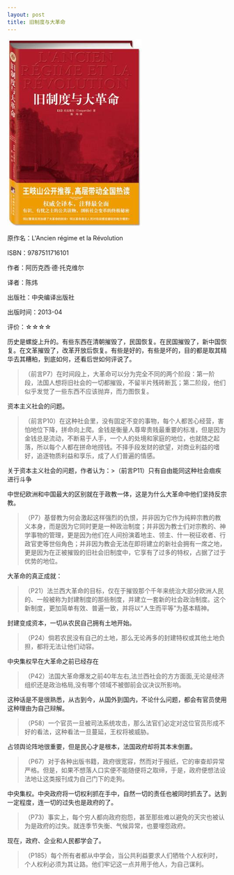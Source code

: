 ```yaml
---
layout: post
title: 旧制度与大革命
---
```

<img class="cover" src="/images/2013/06/9787511716101.jpg" />

原作名：L'Ancien régime et la Révolution

ISBN：9787511716101

作者：阿历克西·德·托克维尔 

译者：陈炜

出版社：中央编译出版社

出版时间：2013-04

评价：☆☆☆☆

历史是螺旋上升的。有些东西在清朝摧毁了，民国恢复。在民国摧毁了，新中国恢复。在文革摧毁了，改革开放后恢复。有些是好的，有些是坏的，目的都是取其精华去其糟粕，到底如何，还看后世如何评说了。

>（前言P7）在时间段上，大革命可以分为完全不同的两个阶段：第一阶段，法国人想将旧社会的一切都摧毁，不留半片残砖断瓦；第二阶段，他们似乎发觉了一些东西不应该抛弃，而力图恢复。

资本主义社会的问题。

>（前言P10）在这种社会里，没有固定不变的事物，每个人都苦心经营，害怕地位下降，拼命向上爬。金钱是衡量人尊卑贵贱最重要的标准，但是因为金钱总是流动，不断易于人手，一个人的处境和家庭的地位，也就随之起落，所以每个人都在拼命地捞钱。不择手段发财的欲望，对商业利益的嗜好，追逐物质利益和享乐，成了人们普遍的情感。

关于资本主义社会的问题，作者认为：>（前言P11）只有自由能同这种社会痼疾进行斗争

中世纪欧洲和中国最大的区别就在于政教一体，这是为什么大革命中他们坚持反宗教。

>（P7）基督教为何会激起这样强烈的仇恨，并非因为它作为纯粹宗教的教义本身，而是因为它同时更是一种政治制度；并非因为教士们对宗教的、神学事物的管理，更是因为他们在人间扮演着地主、领主、什一税征收者、行政官吏等世俗角色；并非因为教会无法在即将建立的新社会拥有一席之地，更是因为在正被摧毁的旧社会旧制度中，它享有了过多的特权，占据了过于优势的地位。

大革命的真正成就：

>（P21）法兰西大革命的目标，仅在于摧毁那个千年来统治大部分欧洲人民的、一般被称为封建制度的那些制度，并建立一套新的社会政治制度。这个新制度，更加简单有效、普遍一致，并将以“人生而平等”为基本精神。

封建变成资本，一切从农民自己拥有土地开始。

>（P24）倘若农民没有自己的土地，那么无论再多的封建特权或其他土地负担，都将无法让他们动容。

中央集权早在大革命之前已经存在

>（P42）法国大革命爆发之前40年左右,法兰西社会的方方面面,无论是经济组织还是政治格局,没有哪个领域不被御前会议决议所影响。

这种话是不是很熟悉，从古到今，从国外到国内，不论什么问题，都会有官员使用这种理由为自己辩解。

>（P58）一个官员一旦被司法系统攻击，那么法官们必定对这位官员形成不好的看法，这种看法一旦蔓延，王权将被威胁。

占领舆论阵地很重要，但是民心才是根本，法国政府却将其本末倒置。

>（P67）对于各种出版书籍，政府很宽容，然而对于报纸，它的审查却异常严格。但是，如果不想落人口实便不能随便将之取缔，于是，政府便想法设法地让这类报刊成为自己门下的走狗。

中央集权。中央政府将一切权利抓在手中，自然一切的责任也被同时抓去了。达到一定程度，连一切的过失也是政府的了。

>（P73）事实上，每个穷人都向政府抱怨，甚至那些难以避免的天灾也被认为是政府的过失。就连季节失衡、气候异常，也要埋怨政府。

现在，政府、企业和人民都学会了。

>（P185）每个所有者都从中学会，当公共利益要求人们牺牲个人权利时，个人权利必须为其让路。他们牢记这一点并用于他人，为自己谋利。